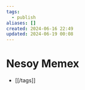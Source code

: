 ```yaml
---
tags:
  - publish
aliases: []
created: 2024-06-16 22:49
updated: 2024-06-19 00:08
---
```

# Nesoy Memex
- [[/tags]]